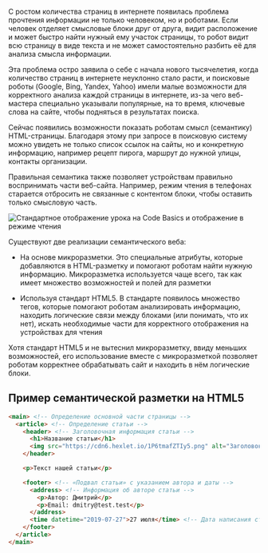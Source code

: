 
С ростом количества страниц в интернете появилась проблема прочтения информации не только человеком, но и роботами. Если человек отделяет смысловые блоки друг от друга, видит расположение и может быстро найти нужный ему участок страницы, то робот видит всю страницу в виде текста и не может самостоятельно разбить её для анализа смысла информации.

Эта проблема остро заявила о себе с начала нового тысячелетия, когда количество страниц в интернете неуклонно стало расти, и поисковые роботы (Google, Bing, Yandex, Yahoo) имели малые возможности для корректного анализа каждой страницы в интернете, из-за чего веб-мастера специально указывали популярные, на то время, ключевые слова на сайте, чтобы подняться в результатах поиска.

Сейчас появились возможности показать роботам смысл (семантику) HTML-страницы. Благодаря этому при запросе в поисковую систему можно увидеть не только список ссылок на сайты, но и конкретную информацию, например рецепт пирога, маршрут до нужной улицы, контакты организации.

Правильная семантика также позволяет устройствам правильно воспринимать части веб-сайта. Например, режим чтения в телефонах старается отбросить не связанные с контентом блоки, чтобы оставить только смысловую часть.

![Стандартное отображение урока на Code Basics и отображение в режиме чтения](../assets/read-view.png)

Существуют две реализации семантического веба:

* На основе микроразметки. Это специальные атрибуты, которые добавляются в HTML-разметку и помогают роботам найти нужную информацию. Микроразметка используется чаще всего, так как имеет множество возможностей и полей для разметки

* Используя стандарт HTML5. В стандарте появилось множество тегов, которые помогают роботам анализировать информацию, находить логические связи между блоками (или понимать, что их нет), искать необходимые части для корректного отображения на устройствах для чтения

Хотя стандарт HTML5 и не вытеснил микроразметку, ввиду меньших возможностей, его использование вместе с микроразметкой позволяет роботам корректнее обрабатывать сайт и находить в нём логические блоки.

## Пример семантической разметки на HTML5

```html
<main> <!-- Определение основной части страницы -->
  <article> <!-- Определение статьи -->
    <header> <!-- Заголовочная информация статьи -->
      <h1>Название статьи</h1>
      <img src="https://cdn6.hexlet.io/1P6tmafZTIy5.png" alt="Заголовок статьи">
    </header>

    <p>Текст нашей статьи</p>

    <footer> <!-- «Подвал статьи» с указанием автора и даты -->
      <address> <!-- Информация об авторе статьи -->
        <p>Автор: Дмитрий</p>
        <p>Email: dmitry@test.test</p>
      </address>
      <time datetime="2019-07-27">27 июля</time> <!-- Дата написания статьи -->
    </footer>
  </article>
</main>
```

